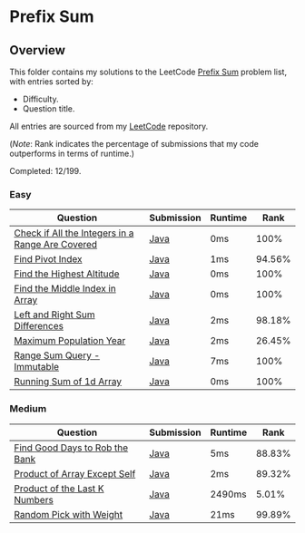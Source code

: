 # Prefix Sum

## Overview
This folder contains my solutions to the LeetCode [Prefix Sum](https://leetcode.com/problem-list/prefix-sum/) problem list,
with entries sorted by:
- Difficulty.
- Question title.

All entries are sourced from my [LeetCode](https://github.com/shumarb/leetcode) repository.

(*Note*: Rank indicates the percentage of submissions that my code outperforms in terms of runtime.)

Completed: 12/199.

### Easy
| Question                                                                                                                                        | Submission                                                                                                          | Runtime | Rank   |
|-------------------------------------------------------------------------------------------------------------------------------------------------|---------------------------------------------------------------------------------------------------------------------|---------|--------|
| [Check if All the Integers in a Range Are Covered](https://leetcode.com/problems/check-if-all-the-integers-in-a-range-are-covered/description/) | [Java](https://github.com/shumarb/leetcode/blob/main/submissions/java/CheckIfAllTheIntegersInARangeAreCovered.java) | 0ms     | 100%   |
| [Find Pivot Index](https://leetcode.com/problems/find-pivot-index/description/)                                                                 | [Java](https://github.com/shumarb/leetcode/blob/main/submissions/java/FindPivotIndex.java)                          | 1ms     | 94.56% |
| [Find the Highest Altitude](https://leetcode.com/problems/find-the-highest-altitude/description/)                                               | [Java](https://github.com/shumarb/leetcode/blob/main/submissions/java/FindTheHighestAltitude.java)                  | 0ms     | 100%   |
| [Find the Middle Index in Array](https://leetcode.com/problems/find-the-middle-index-in-array/description/)                                     | [Java](https://github.com/shumarb/leetcode/blob/main/submissions/java/FindTheMiddleIndexInArray.java)               | 0ms     | 100%   |
| [Left and Right Sum Differences](https://leetcode.com/problems/left-and-right-sum-differences/description/)                                     | [Java](https://github.com/shumarb/leetcode/blob/main/submissions/java/LeftAndRightSumDifferences.java)              | 2ms     | 98.18% |
| [Maximum Population Year](https://leetcode.com/problems/maximum-population-year/description/)                                                   | [Java](https://github.com/shumarb/leetcode/blob/main/submissions/java/MaximumPopulationYear.java)                   | 2ms     | 26.45% |
| [Range Sum Query - Immutable](https://leetcode.com/problems/range-sum-query-immutable/description/)                                             | [Java](https://github.com/shumarb/leetcode/blob/main/submissions/java/NumArray.java)                                | 7ms     | 100%   |
| [Running Sum of 1d Array](https://leetcode.com/problems/running-sum-of-1d-array/description/)                                                   | [Java](https://github.com/shumarb/leetcode/blob/main/submissions/java/RunningSumOf1DArray.java)                     | 0ms     | 100%   |

### Medium
| Question                                                                                                    | Submission                                                                                           | Runtime | Rank   |
|-------------------------------------------------------------------------------------------------------------|------------------------------------------------------------------------------------------------------|---------|--------|
| [Find Good Days to Rob the Bank](https://leetcode.com/problems/find-good-days-to-rob-the-bank/description/) | [Java](https://github.com/shumarb/leetcode/blob/main/submissions/java/FindGoodDaysToRobTheBank.java) | 5ms     | 88.83% |
| [Product of Array Except Self](https://leetcode.com/problems/product-of-array-except-self/description/)     | [Java](https://github.com/shumarb/leetcode/blob/main/submissions/java/ProductOfArrayExceptSelf.java) | 2ms     | 89.32% |
| [Product of the Last K Numbers](https://leetcode.com/problems/product-of-the-last-k-numbers/description/)   | [Java](https://github.com/shumarb/leetcode/blob/main/submissions/java/ProductOfNumbers.java)         | 2490ms  | 5.01%  |
| [Random Pick with Weight](https://leetcode.com/problems/random-pick-with-weight/description/)               | [Java](https://github.com/shumarb/leetcode/blob/main/submissions/java/RandomPickWithWeight.java)     | 21ms    | 99.89% |
